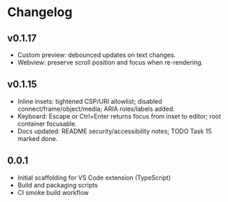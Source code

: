 # Changelog

## v0.1.17
- Custom preview: debounced updates on text changes.
- Webview: preserve scroll position and focus when re-rendering.

## v0.1.15
- Inline insets: tightened CSP/URI allowlist; disabled connect/frame/object/media; ARIA roles/labels added.
- Keyboard: Escape or Ctrl+Enter returns focus from inset to editor; root container focusable.
- Docs updated: README security/accessibility notes; TODO Task 15 marked done.

## 0.0.1
- Initial scaffolding for VS Code extension (TypeScript)
- Build and packaging scripts
- CI smoke build workflow
